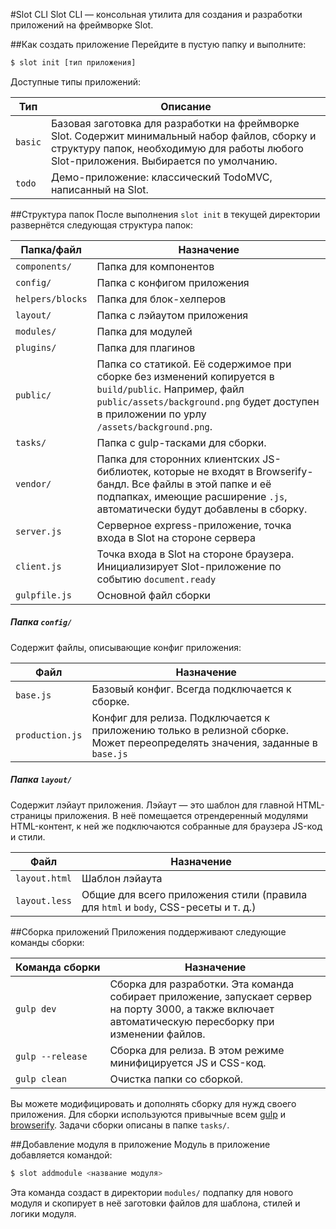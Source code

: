 #Slot CLI
Slot CLI — консольная утилита для создания и разработки приложений на фреймворке Slot.

##Как создать приложение
Перейдите в пустую папку и выполните:
```bash
$ slot init [тип приложения]
```

Доступные типы приложений:

Тип     | Описание
--------|-----------------
`basic` | Базовая заготовка для разработки на фреймворке Slot. Содержит минимальный набор файлов, сборку и структуру папок, необходимую для работы любого Slot-приложения. Выбирается по умолчанию.
`todo`  | Демо-приложение: классический TodoMVC, написанный на Slot.

##Структура папок
После выполнения `slot init` в текущей директории развернётся следующая структура папок:

Папка/файл        | Назначение
-----------------|----------
`components/`    | Папка для компонентов
`config/`        | Папка с конфигом приложения
`helpers/blocks` | Папка для блок-хелперов
`layout/`        | Папка с лэйаутом приложения
`modules/`       | Папка для модулей
`plugins/`       | Папка для плагинов
`public/`        | Папка со статикой. Её содержимое при сборке без изменений копируется в `build/public`. Например, файл `public/assets/background.png` будет доступен в приложении по урлу `/assets/background.png`.
`tasks/`         | Папка с gulp-тасками для сборки.
`vendor/`        | Папка для сторонних клиентских JS-библиотек, которые не входят в Browserify-бандл. Все файлы в этой папке и её подпапках, имеющие расширение `.js`, автоматически будут добавлены в сборку.
`server.js`      | Серверное express-приложение, точка входа в Slot на стороне сервера
`client.js`      | Точка входа в Slot на стороне браузера. Инициализирует Slot-приложение по событию `document.ready`
`gulpfile.js`    | Основной файл сборки

##### Папка `config/`
Содержит файлы, описывающие конфиг приложения:

Файл             | Назначение
----------------|-----
`base.js`       | Базовый конфиг. Всегда подключается к сборке.
`production.js` | Конфиг для релиза. Подключается к приложению только в релизной сборке. Может переопределять значения, заданные в `base.js`

##### Папка `layout/`
Содержит лэйаут приложения. Лэйаут — это шаблон для главной HTML-страницы приложения. В неё помещается отрендеренный модулями HTML-контент, к ней же подключаются собранные для браузера JS-код и стили.

Файл             | Назначение
----------------|-----
`layout.html`   | Шаблон лэйаута
`layout.less`   | Общие для всего приложения стили (правила для `html` и `body`, CSS-ресеты и т. д.)

##Сборка приложений
Приложения поддерживают следующие команды сборки:

Команда&nbsp;сборки | Назначение
------------------|----------
`gulp dev`        | Сборка для разработки. Эта команда собирает приложение, запускает сервер на порту 3000, а также включает автоматическую пересборку при изменении файлов.
`gulp --release`  | Сборка для релиза. В этом режиме минифицируется JS и CSS-код.
`gulp clean`      | Очистка папки со сборкой.

Вы можете модифицировать и дополнять сборку для нужд своего приложения. Для сборки используются привычные всем [gulp](http://gulpjs.com/) и [browserify](http://browserify.org/). Задачи сборки описаны в папке `tasks/`.

##Добавление модуля в приложение
Модуль в приложение добавляется командой:
```bash
$ slot addmodule <название модуля>
```

Эта команда создаст в директории `modules/` подпапку для нового модуля и скопирует в неё заготовки файлов для шаблона, стилей и логики модуля.
